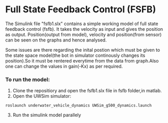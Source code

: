 # Full State Feedback Control (FSFB)

The Simulink file "fsfb1.slx" contains a simple working model of full state feedback control (fsfb). It takes the velocity as input and gives the position as output. Position(output from model), velocity and position(from sensor) can be seen on the graphs and hence analysed.

Some issues are there regarding the inital postion which must be given to the state space model(the bot in simulator continously changes its position).So it must be rentered everytime from the data from graph.Also one can change the values in gain(-Kx) as per required.

### To run the model:
1. Clone the repositiory and open the fsfb1.slx file in fsfb folder,in matlab.
2. Open the UWSim simulator:
```
roslaunch underwater_vehicle_dynamics UWSim_g500_dynamics.launch 
```
3. Run the simulink model parallely
